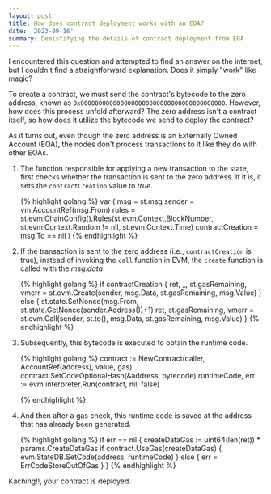 ```yaml
---
layout: post
title: How does contract deployment works with an EOA?
date: '2023-09-16'
summary: Demistifying the details of contract deployment from EOA
---
```


I encountered this question and attempted to find an answer on the internet, but I couldn't find a straightforward explanation. Does it simply "work" like magic?

To create a contract, we must send the contract's bytecode to the zero address, known as `0x0000000000000000000000000000000000000000`. However, how does this process unfold afterward? The zero address isn't a contract itself, so how does it utilize the bytecode we send to deploy the contract?

As it turns out, even though the zero address is an Externally Owned Account (EOA), the nodes don't process transactions to it like they do with other EOAs.

<ol>
<li>
The function responsible for applying a new transaction to the state, first checks whether the transaction is sent to the zero address. If it is, it sets the <code>contractCreation</code> value to <i>true</i>.

{% highlight golang %}
var (
	msg              = st.msg
	sender           = vm.AccountRef(msg.From)
	rules            = st.evm.ChainConfig().Rules(st.evm.Context.BlockNumber, st.evm.Context.Random != nil, st.evm.Context.Time)
	contractCreation = msg.To == nil
)
{% endhighlight %}

</li>
<li>
If the transaction is sent to the zero address (i.e., <code>contractCreation</code> is true), instead of invoking the <code>call</code> function in EVM, the <code>create</code> function is called with the <i>msg.data</i>

{% highlight golang %}
if contractCreation {
	ret, _, st.gasRemaining, vmerr = st.evm.Create(sender, msg.Data, st.gasRemaining, msg.Value)
} else {
	st.state.SetNonce(msg.From, st.state.GetNonce(sender.Address())+1)
	ret, st.gasRemaining, vmerr = st.evm.Call(sender, st.to(), msg.Data, st.gasRemaining, msg.Value)
}
{% endhighlight %}

</li>
<li>Subsequently, this bytecode is executed to obtain the runtime code.

{% highlight golang %}
contract := NewContract(caller, AccountRef(address), value, gas)
contract.SetCodeOptionalHash(&address, bytecode)
runtimeCode, err := evm.interpreter.Run(contract, nil, false)

{% endhighlight %}

</li>
<li>And then after a gas check, this runtime code is saved at the address that has already been generated.

{% highlight golang %}
if err == nil {
	createDataGas := uint64(len(ret)) * params.CreateDataGas
	if contract.UseGas(createDataGas) {
		evm.StateDB.SetCode(address, runtimeCode)
	} else {
		err = ErrCodeStoreOutOfGas
	}
}
{% endhighlight %}
</li>
</ol>

Kaching!!, your contract is deployed.



